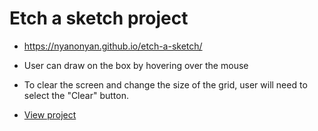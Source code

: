 # Etch a sketch project

- https://nyanonyan.github.io/etch-a-sketch/

- User can draw on the box by hovering over the mouse
- To clear the screen and change the size of the grid, user will need to select the "Clear" button.

- <a href="https://nyanonyan.github.io/etch-a-sketch/main.html">View project</a>
